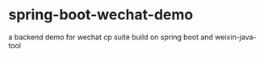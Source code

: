 # spring-boot-wechat-demo
a backend demo for wechat cp suite build on spring boot and weixin-java-tool
